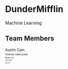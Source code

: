 # DunderMifflin
Machine Learning


## Team Members
<sub> Austin Cain <sub></br>
<sub> Andrew Valenzuela <sub><br/>
<sub> Micky Vue <sub><br/>
<sub> Zaira Rivera <sub><br/>
<sub> Agustin Rivera <sub><br/>
<sub> Miklo Delgado <sub><br/>



